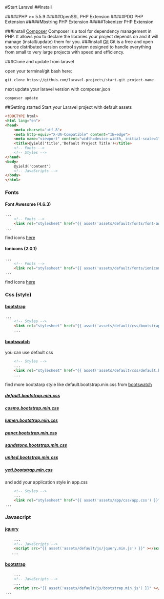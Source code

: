 #Start Laravel
##Install

#####PHP >= 5.5.9
#####OpenSSL PHP Extension
#####PDO PHP Extension
#####Mbstring PHP Extension
#####Tokenizer PHP Extension

###install [Composer](https://getcomposer.org)
Composer is a tool for dependency management in PHP. It allows you to declare the libraries your project depends on and it will manage (install/update) them for you.
###install [Git](https://git-scm.com)
Git is a free and open source distributed version control system designed to handle everything from small to very large projects with speed and efficiency.


###Clone and update from laravel

open your terminal/git bash here:
```git
git clone https://github.com/laravel-projects/start.git project-name 
```
next update your laravel version with composer.json
```git
composer update 
```
##Getting started
Start your Laravel project with default assets
```html
<!DOCTYPE html>
<html lang="en">
<head>
    <meta charset="utf-8">
    <meta http-equiv="X-UA-Compatible" content="IE=edge">
    <meta name="viewport" content="width=device-width, initial-scale=1"> 
    <title>@yield('title','Default Project Title')</title> 
    <!-- Fonts --> 
    <!-- Styles --> 
</head>
<body> 
    @yield('content') 
    <!-- JavaScripts --> 
</body>
</html>
```
### Fonts
#### Font Awesome (4.6.3) 
```html
...
    <!-- Fonts -->  
    <link rel="stylesheet" href="{{ asset('assets/default/fonts/font-awesome-4.6.3/css/font-awesome.min.css') }}">
...  
```
find icons [here](http://fontawesome.io/icons/)
#### Ionicons (2.0.1)
```html
...
    <!-- Fonts -->  
    <link rel="stylesheet" href="{{ asset('assets/default/fonts/ionicons-2.0.1/css/ionicons.min.css') }}">
...  
```
find icons [here](http://ionicons.com)
### Css (style)  
#### [bootstrap](http://getbootstrap.com/css/)
```html
...
    <!-- Styles -->  
    <link rel="stylesheet" href="{{ asset('assets/default/css/bootstrap.min.css') }}" >
    ...  
```
#### [bootswatch](https://bootswatch.com)
you can use default css 
```html 
    <!-- Styles -->  
    ...
    <link rel="stylesheet" href="{{ asset('assets/default/css/default.bootstrap.min.css') }}" >
    ...
```
find more bootstarp style like default.bootstrap.min.css from [bootswatch](https://bootswatch.com) 
##### [default.bootstrap.min.css](https://bootswatch.com/default/)
##### [cosmo.bootstrap.min.css](https://bootswatch.com/cosmo/)
##### [lumen.bootstrap.min.css](https://bootswatch.com/lumen/)
##### [paper.bootstrap.min.css](https://bootswatch.com/paper/)
##### [sandstone.bootstrap.min.css](https://bootswatch.com/sandstone/)
##### [united.bootstrap.min.css](https://bootswatch.com/united/)
##### [yeti.bootstrap.min.css](https://bootswatch.com/yeti/)
and add your application style in app.css
```html 
    <!-- Styles -->  
    ...
    <link rel="stylesheet" href="{{ asset('assets/app/css/app.css') }}" >
...  
```
### Javascript 
#### [jquery](https://jquery.com)
```html 
    ...
    <!-- JavaScripts -->
    <script src="{{ asset('assets/default/js/jquery.min.js') }}" ></script> 
   ...  
```
#### [bootstrap](http://getbootstrap.com/javascript/)
```html 
    ...
    <!-- JavaScripts -->
    ...
    <script src="{{ asset('assets/default/js/bootstrap.min.js') }}" ></script> 
...  
```


 
